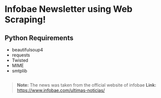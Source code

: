 # Infobae Newsletter using Web Scraping!

## Python Requirements
- beautifulsoup4   
- requests
- Twisted
- MIME
- smtplib

##

> **Note:** The news was taken from the official website of infobae
> **Link:** https://www.infobae.com/ultimas-noticias/
